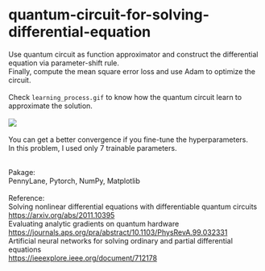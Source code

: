 # quantum-circuit-for-solving-differential-equation
Use quantum circuit as function approximator and construct the differential equation via parameter-shift rule.</br>
Finally, compute the mean square error loss and use Adam to optimize the circuit.</br></br>
Check ```learning_process.gif``` to know how the quantum circuit learn to approximate the solution.</br></br>
![](https://github.com/tytsao/quantum-circuit-for-solving-differential-equation/blob/main/learning%20process.gif)</br></br>
You can get a better convergence if you fine-tune the hyperparameters.</br>
In this problem, I used only 7 trainable parameters.</br></br>

Pakage:</br>
PennyLane, Pytorch, NumPy, Matplotlib</br></br>
Reference:</br>
Solving nonlinear differential equations with differentiable quantum circuits</br>
https://arxiv.org/abs/2011.10395</br>
Evaluating analytic gradients on quantum hardware</br>
https://journals.aps.org/pra/abstract/10.1103/PhysRevA.99.032331</br>
Artificial neural networks for solving ordinary and partial differential equations</br>
https://ieeexplore.ieee.org/document/712178
